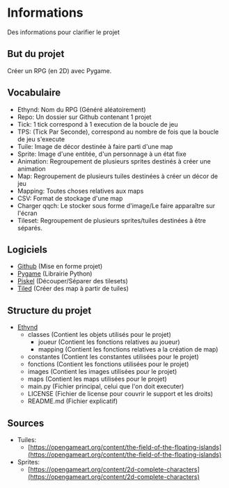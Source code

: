 # Informations
Des informations pour clarifier le projet
## But du projet
Créer un RPG (en 2D) avec Pygame. 
## Vocabulaire
- Ethynd: Nom du RPG (Généré aléatoirement)
- Repo: Un dossier sur Github contenant 1 projet
- Tick: 1 tick correspond à 1 execution de la boucle de jeu
- TPS: (Tick Par Seconde), correspond au nombre de fois que la boucle de jeu s'execute
- Tuile: Image de décor destinée à faire parti d'une map
- Sprite: Image d'une entitée, d'un personnage à un état fixe
- Animation: Regroupement de plusieurs sprites destinés à créer une animation
- Map: Regroupement de plusieurs tuiles destinées à créer un décor de jeu
- Mapping: Toutes choses relatives aux maps
- CSV: Format de stockage d'une map
- Charger qqch: Le stocker sous forme d'image/Le faire apparaître sur l'écran
- Tileset: Regroupement de plusieurs sprites/tuiles destinées à être séparés.
## Logiciels
- [Github](https://github.com) (Mise en forme projet)
- [Pygame](https://www.pygame.org) (Librairie Python)
- [Piskel](http://piskelapp.com) (Découper/Séparer des tilesets)
- [Tiled](https://thorbjorn.itch.io/tiled) (Créer des map à partir de tuiles)
## Structure du projet
- [Ethynd](https://github.com/ProjetIsn2019/Ethynd)
    - classes (Contient les objets utilisés pour le projet)
        - joueur (Contient les fonctions relatives au joueur)
        - mapping (Contient les fonctions relatives a la création de map)
    - constantes (Contient les constantes utilisées pour le projet)
    - fonctions (Contient les fonctions utilisées pour le projet)
    - images (Contient les images utilisées pour le projet)
    - maps (Contient les maps utilisées pour le projet)
    - main.py (Fichier principal, celui que l'on doit executer)
    - LICENSE (Fichier de license pour couvrir le support et les droits)
    - README.md (Fichier explicatif)
## Sources
- Tuiles:
    - [https://opengameart.org/content/the-field-of-the-floating-islands](https://opengameart.org/content/the-field-of-the-floating-islands)
- Sprites:
    - [https://opengameart.org/content/2d-complete-characters](https://opengameart.org/content/2d-complete-characters)

